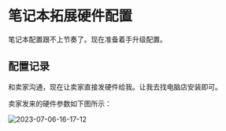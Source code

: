 # 笔记本拓展硬件配置

笔记本配置跟不上节奏了。现在准备着手升级配置。

## 配置记录

和卖家沟通，现在让卖家直接发硬件给我。让我去找电脑店安装即可。

卖家发来的硬件参数如下图所示：

![2023-07-06-16-17-12](https://gh-img-store.ruan-cat.com/img/2023-07-06-16-17-12.png)
